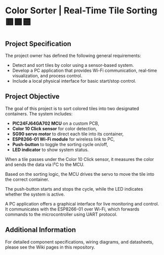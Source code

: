# Color Sorter | Real-Time Tile Sorting 🟥🟩🟦

## Project Specification

The project owner has defined the following general requirements:

- Detect and sort tiles by color using a sensor-based system.  
- Develop a PC application that provides Wi-Fi communication, real-time visualization, and process control.  
- Include a local physical interface for basic start/stop control.

## Project Objective

The goal of this project is to sort colored tiles into two designated containers. The system includes:

- **PIC24FJ64GA702 MCU** on a custom PCB,  
- **Color 10 Click sensor** for color detection,  
- **SG90 servo motor** to direct each tile into its container,  
- **ESP8266-01 Wi-Fi module** for wireless link to PC,  
- **Push-button** to toggle the sorting cycle on/off,  
- **LED indicator** to show system status.  

When a tile passes under the Color 10 Click sensor, it measures the color and sends the data via I²C to the MCU.

Based on the sorting logic, the MCU drives the servo to move the tile into the correct container.

The push-button starts and stops the cycle, while the LED indicates whether the system is active.

A PC application offers a graphical interface for live monitoring and control. It communicates with the ESP8266-01 over Wi-Fi, which forwards commands to the microcontroller using UART protocol.

## Additional Information

For detailed component specifications, wiring diagrams, and datasheets, please see the Wiki pages in this repository.
